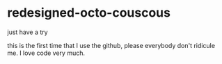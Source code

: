 # redesigned-octo-couscous
just have a try

this is the first time that I use the github, please everybody don't ridicule me. I love code very much.
